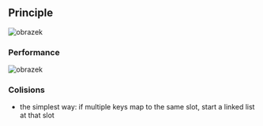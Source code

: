## Principle
![obrazek](https://user-images.githubusercontent.com/38294198/177056909-d7b57771-efb4-4055-8f20-644736deb9c9.png)

### Performance
![obrazek](https://user-images.githubusercontent.com/38294198/177056899-15f3fb0e-23f4-4edb-87aa-217dae1d2a7e.png)

### Colisions
* the simplest way: if multiple keys map to the same slot, start a linked list at that slot
